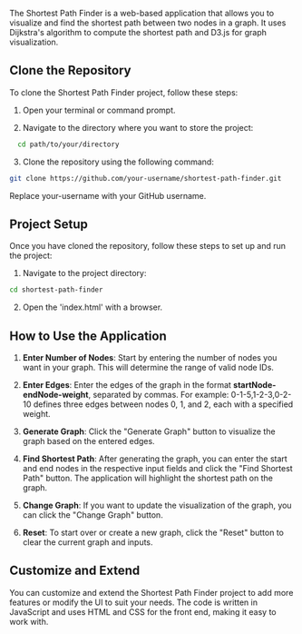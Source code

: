 The Shortest Path Finder is a web-based application that allows you to visualize and find the shortest path between two nodes in a graph. It uses Dijkstra's algorithm to compute the shortest path and D3.js for graph visualization. 

## Clone the Repository

To clone the Shortest Path Finder project, follow these steps:

1. Open your terminal or command prompt.

2. Navigate to the directory where you want to store the project:

```bash
  cd path/to/your/directory
```

3. Clone the repository using the following command:

```bash
git clone https://github.com/your-username/shortest-path-finder.git
```

Replace your-username with your GitHub username.

## Project Setup
Once you have cloned the repository, follow these steps to set up and run the project:

1. Navigate to the project directory:

```bash
cd shortest-path-finder
```

2. Open the 'index.html' with a browser.


## How to Use the Application

1. **Enter Number of Nodes**: Start by entering the number of nodes you want in your graph. This will determine the range of valid node IDs.

2. **Enter Edges**: Enter the edges of the graph in the format **startNode-endNode-weight**, separated by commas. For example: 0-1-5,1-2-3,0-2-10 defines three edges between nodes 0, 1, and 2, each with a specified weight.

3. **Generate Graph**: Click the "Generate Graph" button to visualize the graph based on the entered edges.

4. **Find Shortest Path**: After generating the graph, you can enter the start and end nodes in the respective input fields and click the "Find Shortest Path" button. The application will highlight the shortest path on the graph.

5. **Change Graph**: If you want to update the visualization of the graph, you can click the "Change Graph" button.

6. **Reset**: To start over or create a new graph, click the "Reset" button to clear the current graph and inputs.


## Customize and Extend
You can customize and extend the Shortest Path Finder project to add more features or modify the UI to suit your needs. The code is written in JavaScript and uses HTML and CSS for the front end, making it easy to work with.


